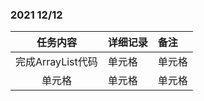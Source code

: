 ### 2021 12/12
|     任务内容      | 详细记录 | 备注   |
| :---------------: | :------- | :----- |
| 完成ArrayList代码 | 单元格   | 单元格 |
|      单元格       | 单元格   | 单元格 |

 

